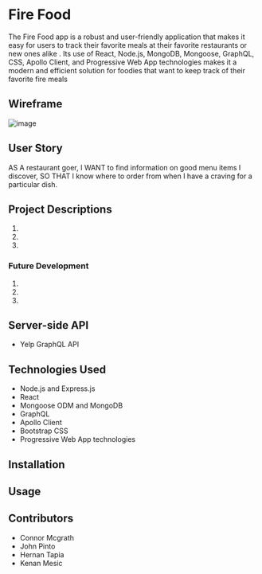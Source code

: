 # Fire Food
The Fire Food app is a robust and user-friendly application that makes it easy for users to track their favorite meals at their favorite restaurants or new ones alike . Its use of React, Node.js, MongoDB, Mongoose, GraphQL, CSS, Apollo Client, and Progressive Web App technologies makes it a modern and efficient solution for foodies that want to keep track of their favorite fire meals

## Wireframe
![image](https://user-images.githubusercontent.com/112778928/222048765-fe28a59e-52b3-4af1-9963-3061c0f716db.png)

## User Story
AS A restaurant goer, I WANT to find information on good menu items I discover, SO THAT I know where to order from when I have a craving for a particular dish.

## Project Descriptions
1. 
2. 
3. 

### Future Development
1. 
2. 
3. 

## Server-side API
- Yelp GraphQL API

## Technologies Used
- Node.js and Express.js
- React
- Mongoose ODM and MongoDB
- GraphQL
- Apollo Client
- Bootstrap CSS
- Progressive Web App technologies

## Installation

## Usage

## Contributors

- Connor Mcgrath
- John Pinto
- Hernan Tapia
- Kenan Mesic
